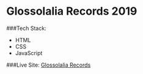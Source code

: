 # Glossolalia Records 2019



###Tech Stack:
* HTML
* CSS
* JavaScript

###Live Site: 
[Glossolalia Records](http://glossolaliarecords.com)
